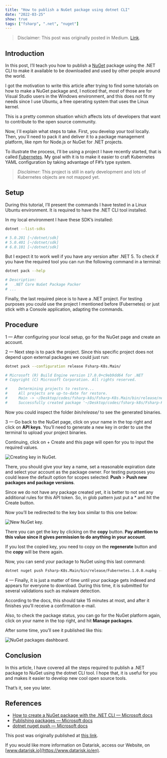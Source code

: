```yaml
---
title: "How to publish a NuGet package using dotnet CLI"
date: "2022-03-25"
show: true
tags: ["fsharp", ".net", "nuget"]
---
```


> Disclaimer: This post was originally posted in Medium. [Link](https://medium.com/datarisk-io/how-to-publish-a-nuget-package-using-dotnet-cli-d393de7b4a96).

## Introduction

In this post, I’ll teach you how to publish a [NuGet](https://www.nuget.org/) package using the .NET CLI to make it available to be downloaded and used by other people around the world.

I got the motivation to write this article after trying to find some tutorials on how to make a NuGet package and, I noticed that, most of those are for Visual Studio users in the Windows environment, and this does not fit my needs since I use Ubuntu, a free operating system that uses the Linux kernel.

This is a pretty common situation which affects lots of developers that want to contribute to the open source community.

Now, I´ll explain what steps to take. First, you develop your tool locally. Then, you´ll need to pack it and deliver it to a package management platform, like npm for Node.js or NuGet for .NET projects.

To illustrate the process, I’ll be using a project I have recently started, that is called [Fubernetes](https://github.com/64J0/Fubernetes). My goal with it is to make it easier to craft Kubernetes YAML configuration by taking advantage of F#’s type system.

> *Disclaimer*: This project is still in early development and lots of Kubernetes objects are not mapped yet.

## Setup

During this tutorial, I’ll present the commands I have tested in a Linux Ubuntu environment. It is required to have the .NET CLI tool installed.

In my local environment I have these SDK’s installed:

```bash
dotnet --list-sdks

# 5.0.201 [~/dotnet/sdk]
# 5.0.401 [~/dotnet/sdk]
# 6.0.101 [~/dotnet/sdk]
```

But I expect it to work well if you have any version after .NET 5. To check if you have the required tool you can run the following command in a terminal:

```bash
dotnet pack --help

# Description:
#   .NET Core NuGet Package Packer
# ...
```

Finally, the last required piece is to have a .NET project. For testing purposes you could use the project I mentioned before (Fubernetes) or just stick with a Console application, adapting the commands.

## Procedure

1 — After configuring your local setup, go for the NuGet page and create an account.

2 — Next step is to pack the project. Since this specific project does not depend upon external packages we could just run:

```bash
dotnet pack --configuration release Fsharp-K8s.Main/

# Microsoft (R) Build Engine version 17.0.0+c9eb9dd64 for .NET
# Copyright (C) Microsoft Corporation. All rights reserved.

#     Determining projects to restore...
#     All projects are up-to-date for restore.
#     Main -> ~/Desktop/codes/fsharp-k8s/Fsharp-K8s.Main/bin/release/net5.0/Fubernetes.dll
#     Successfully created package '~/Desktop/codes/fsharp-k8s/Fsharp-K8s.Main/bin/release/Fubernetes.1.0.0.nupkg'.
```

Now you could inspect the folder *bin/release/* to see the generated binaries.

3 — Go back to the NuGet page, click on your name in the top right and click on **API keys**. You’ll need to generate a new key in order to use the terminal to upload your project binaries.

Continuing, click on + Create and this page will open for you to input the required values.

![Creating key in NuGet.](/post-images/publish-nuget-package/nuget-1.png "Creating key in NuGet")

There, you should give your key a name, set a reasonable expiration date and select your account as the package owner. For testing purposes you could leave the default option for scopes selected: **Push** > **Push new packages and package versions**.

Since we do not have any package created yet, it is better to not set any additional rules for this API token. So, in glob pattern just put a * and hit the Create button.

Now you’ll be redirected to the key box similar to this one below:

![New NuGet key.](/post-images/publish-nuget-package/nuget-2.png "New NuGet key.")

There you can get the key by clicking on the **copy** button. **Pay attention to this value since it gives permission to do anything in your account**.

If you lost the copied key, you need to copy on the **regenerate** button and the **copy** will be there again.

Now, you can send your package to NuGet using this last command:

```bash
dotnet nuget push Fsharp-K8s.Main/bin/release/Fubernetes.1.0.0.nupkg --api-key <SECRET_KEY> --source https://api.nuget.org/v3/index.json
```

4 — Finally, it is just a matter of time until your package gets indexed and appears for everyone to download. During this time, it is submitted for several validations such as malware detection.

According to the docs, this should take 15 minutes at most, and after it finishes you’ll receive a confirmation e-mail.

Also, to check the package status, you can go for the NuGet platform again, click on your name in the top right, and hit **Manage packages**.

After some time, you’ll see it published like this:

![NuGet packages dashboard.](/post-images/publish-nuget-package/nuget-3.png "NuGet packages dashboard.")

## Conclusion

In this article, I have covered all the steps required to publish a .NET package to NuGet using the dotnet CLI tool. I hope that, it is useful for you and makes it easier to develop new cool open source tools.

That’s it, see you later.

## References

* [How to create a NuGet package with the .NET CLI — Microsoft docs](https://docs.microsoft.com/en-us/dotnet/core/deploying/creating-nuget-packages)
* [Publishing packages — Microsoft docs](https://docs.microsoft.com/en-us/nuget/nuget-org/publish-a-package)
* [dotnet nuget push — Microsoft docs](https://docs.microsoft.com/en-us/dotnet/core/tools/dotnet-nuget-push)

This post was originally published at [this link](https://dev.to/64j0/how-to-publish-a-nuget-package-using-dotnet-cli-3lhd).

If you would like more information on Datarisk, access our Website, on [www.datarisk.io](https://www.datarisk.io/en).
